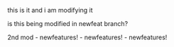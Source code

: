 this is it and i am modifying it

is this being modified in newfeat branch?

2nd mod - newfeatures! - newfeatures! - newfeatures!